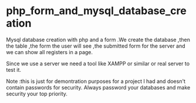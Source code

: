 # php_form_and_mysql_database_creation
Mysql database creation with php and a form .We create the database ,then the table ,the form the user will see ,the submitted form 
for the server and we can show all registers in a page.

Since we use a server we need a tool like XAMPP or similar or real server to test it.

Note :this is just for demontration purposes for a project I had and doesn't contain passwords for security.
Always password your databases and make security your top priority.

